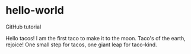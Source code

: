 # hello-world
GitHub tutorial

Hello tacos!
I am the first taco to make it to the moon. Taco's of the earth, rejoice! One small step for tacos, one giant leap for taco-kind.
